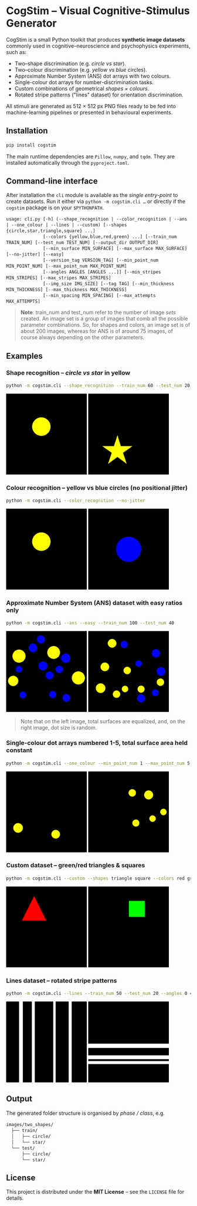 # CogStim – Visual Cognitive-Stimulus Generator

CogStim is a small Python toolkit that produces **synthetic image datasets** commonly used in cognitive–neuroscience and psychophysics experiments, such as:

* Two–shape discrimination (e.g. *circle vs star*).
* Two–colour discrimination (e.g. *yellow vs blue* circles).
* Approximate Number System (ANS) dot arrays with two colours.
* Single-colour dot arrays for number-discrimination tasks.
* Custom combinations of geometrical *shapes × colours*.
* Rotated stripe patterns ("lines" dataset) for orientation discrimination.

All stimuli are generated as 512 × 512 px PNG files ready to be fed into machine-learning pipelines or presented in behavioural experiments.

## Installation

```bash
pip install cogstim  
```

The main runtime dependencies are `Pillow`, `numpy`, and `tqdm`. They are installed automatically through the `pyproject.toml`.

## Command-line interface

After installation the `cli` module is available as the *single entry-point* to create datasets. Run it either via `python -m cogstim.cli …` or directly if the `cogstim` package is on your `$PYTHONPATH`.

```text
usage: cli.py [-h] (--shape_recognition | --color_recognition | --ans | --one_colour | --lines | --custom) [--shapes {circle,star,triangle,square} ...]
              [--colors {yellow,blue,red,green} ...] [--train_num TRAIN_NUM] [--test_num TEST_NUM] [--output_dir OUTPUT_DIR]
              [--min_surface MIN_SURFACE] [--max_surface MAX_SURFACE] [--no-jitter] [--easy]
              [--version_tag VERSION_TAG] [--min_point_num MIN_POINT_NUM] [--max_point_num MAX_POINT_NUM]
              [--angles ANGLES [ANGLES ...]] [--min_stripes MIN_STRIPES] [--max_stripes MAX_STRIPES]
              [--img_size IMG_SIZE] [--tag TAG] [--min_thickness MIN_THICKNESS] [--max_thickness MAX_THICKNESS]
              [--min_spacing MIN_SPACING] [--max_attempts MAX_ATTEMPTS]
```

> **Note**: train_num and test_num refer to the number of image _sets_ created. An image set is a group of images that comb all the possible parameter combinations. So, for shapes and colors, an image set is of about 200 images, whereas for ANS is of around 75 images, of course always depending on the other parameters.

## Examples

### Shape recognition – *circle vs star* in yellow
```bash
python -m cogstim.cli --shape_recognition --train_num 60 --test_num 20
```

<img src="assets/examples/circle.png" alt="Yellow circle" width="220"/>
<img src="assets/examples/star.png" alt="Yellow star" width="220"/>

### Colour recognition – yellow vs blue circles (no positional jitter)
```bash
python -m cogstim.cli --color_recognition --no-jitter
```

<img src="assets/examples/circle.png" alt="Yellow circle" width="220"/>
<img src="assets/examples/circle_blue.png" alt="Blue circle" width="220"/>

###  Approximate Number System (ANS) dataset with easy ratios only
```bash
python -m cogstim.cli --ans --easy --train_num 100 --test_num 40
```

<img src="assets/examples/ans_equalized.png" alt="ANS equalized" width="220"/>
<img src="assets/examples/ans.png" alt="ANS non-equalized" width="220"/>

> Note that on the left image, total surfaces are equalized, and, on the right image, dot size is random.

### Single-colour dot arrays numbered 1-5, total surface area held constant
```bash
python -m cogstim.cli --one_colour --min_point_num 1 --max_point_num 5
```

<img src="assets/examples/dots_two.png" alt="Two circles" width="220"/>
<img src="assets/examples/dots_five.png" alt="Five circles" width="220"/>

### Custom dataset – green/red triangles & squares
```bash
python -m cogstim.cli --custom --shapes triangle square --colors red green
```

<img src="assets/examples/triangle_red.png" alt="Red triangle" width="220"/>
<img src="assets/examples/square_green.png" alt="Green square" width="220"/>

### Lines dataset – rotated stripe patterns
```bash
python -m cogstim.cli --lines --train_num 50 --test_num 20 --angles 0 45 90 135 --min_stripes 3 --max_stripes 5
```

<img src="assets/examples/lines_vertical.png" alt="Vertical lines" width="220"/>
<img src="assets/examples/lines_horizontal.png" alt="Horizontal lines" width="220"/>

## Output
The generated folder structure is organised by *phase / class*, e.g.
```
images/two_shapes/
  ├── train/
  │   ├── circle/
  │   └── star/
  └── test/
      ├── circle/
      └── star/
```

## License

This project is distributed under the **MIT License** – see the `LICENSE` file for details.
